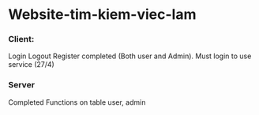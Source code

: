 # Website-tim-kiem-viec-lam

<h3> Client: </h3>
Login Logout Register completed (Both user and Admin). Must login to use service (27/4)
<h3> Server </h3>
Completed Functions on table user, admin
